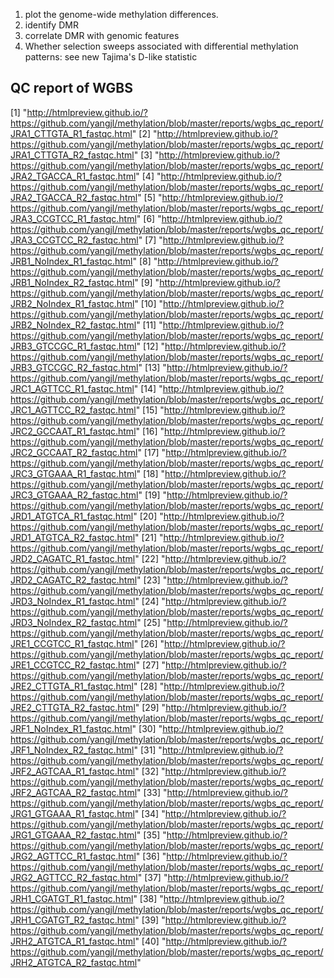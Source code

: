 1. plot the genome-wide methylation differences.
2. identify DMR
3. correlate DMR with genomic features
4. Whether selection sweeps associated with differential methylation patterns: see new Tajima's D-like statistic




## QC report of WGBS

[1] "http://htmlpreview.github.io/?https://github.com/yangjl/methylation/blob/master/reports/wgbs_qc_report/JRA1_CTTGTA_R1_fastqc.html" 
 [2] "http://htmlpreview.github.io/?https://github.com/yangjl/methylation/blob/master/reports/wgbs_qc_report/JRA1_CTTGTA_R2_fastqc.html" 
 [3] "http://htmlpreview.github.io/?https://github.com/yangjl/methylation/blob/master/reports/wgbs_qc_report/JRA2_TGACCA_R1_fastqc.html" 
 [4] "http://htmlpreview.github.io/?https://github.com/yangjl/methylation/blob/master/reports/wgbs_qc_report/JRA2_TGACCA_R2_fastqc.html" 
 [5] "http://htmlpreview.github.io/?https://github.com/yangjl/methylation/blob/master/reports/wgbs_qc_report/JRA3_CCGTCC_R1_fastqc.html" 
 [6] "http://htmlpreview.github.io/?https://github.com/yangjl/methylation/blob/master/reports/wgbs_qc_report/JRA3_CCGTCC_R2_fastqc.html" 
 [7] "http://htmlpreview.github.io/?https://github.com/yangjl/methylation/blob/master/reports/wgbs_qc_report/JRB1_NoIndex_R1_fastqc.html"
 [8] "http://htmlpreview.github.io/?https://github.com/yangjl/methylation/blob/master/reports/wgbs_qc_report/JRB1_NoIndex_R2_fastqc.html"
 [9] "http://htmlpreview.github.io/?https://github.com/yangjl/methylation/blob/master/reports/wgbs_qc_report/JRB2_NoIndex_R1_fastqc.html"
[10] "http://htmlpreview.github.io/?https://github.com/yangjl/methylation/blob/master/reports/wgbs_qc_report/JRB2_NoIndex_R2_fastqc.html"
[11] "http://htmlpreview.github.io/?https://github.com/yangjl/methylation/blob/master/reports/wgbs_qc_report/JRB3_GTCCGC_R1_fastqc.html" 
[12] "http://htmlpreview.github.io/?https://github.com/yangjl/methylation/blob/master/reports/wgbs_qc_report/JRB3_GTCCGC_R2_fastqc.html" 
[13] "http://htmlpreview.github.io/?https://github.com/yangjl/methylation/blob/master/reports/wgbs_qc_report/JRC1_AGTTCC_R1_fastqc.html" 
[14] "http://htmlpreview.github.io/?https://github.com/yangjl/methylation/blob/master/reports/wgbs_qc_report/JRC1_AGTTCC_R2_fastqc.html" 
[15] "http://htmlpreview.github.io/?https://github.com/yangjl/methylation/blob/master/reports/wgbs_qc_report/JRC2_GCCAAT_R1_fastqc.html" 
[16] "http://htmlpreview.github.io/?https://github.com/yangjl/methylation/blob/master/reports/wgbs_qc_report/JRC2_GCCAAT_R2_fastqc.html" 
[17] "http://htmlpreview.github.io/?https://github.com/yangjl/methylation/blob/master/reports/wgbs_qc_report/JRC3_GTGAAA_R1_fastqc.html" 
[18] "http://htmlpreview.github.io/?https://github.com/yangjl/methylation/blob/master/reports/wgbs_qc_report/JRC3_GTGAAA_R2_fastqc.html" 
[19] "http://htmlpreview.github.io/?https://github.com/yangjl/methylation/blob/master/reports/wgbs_qc_report/JRD1_ATGTCA_R1_fastqc.html" 
[20] "http://htmlpreview.github.io/?https://github.com/yangjl/methylation/blob/master/reports/wgbs_qc_report/JRD1_ATGTCA_R2_fastqc.html" 
[21] "http://htmlpreview.github.io/?https://github.com/yangjl/methylation/blob/master/reports/wgbs_qc_report/JRD2_CAGATC_R1_fastqc.html" 
[22] "http://htmlpreview.github.io/?https://github.com/yangjl/methylation/blob/master/reports/wgbs_qc_report/JRD2_CAGATC_R2_fastqc.html" 
[23] "http://htmlpreview.github.io/?https://github.com/yangjl/methylation/blob/master/reports/wgbs_qc_report/JRD3_NoIndex_R1_fastqc.html"
[24] "http://htmlpreview.github.io/?https://github.com/yangjl/methylation/blob/master/reports/wgbs_qc_report/JRD3_NoIndex_R2_fastqc.html"
[25] "http://htmlpreview.github.io/?https://github.com/yangjl/methylation/blob/master/reports/wgbs_qc_report/JRE1_CCGTCC_R1_fastqc.html" 
[26] "http://htmlpreview.github.io/?https://github.com/yangjl/methylation/blob/master/reports/wgbs_qc_report/JRE1_CCGTCC_R2_fastqc.html" 
[27] "http://htmlpreview.github.io/?https://github.com/yangjl/methylation/blob/master/reports/wgbs_qc_report/JRE2_CTTGTA_R1_fastqc.html" 
[28] "http://htmlpreview.github.io/?https://github.com/yangjl/methylation/blob/master/reports/wgbs_qc_report/JRE2_CTTGTA_R2_fastqc.html" 
[29] "http://htmlpreview.github.io/?https://github.com/yangjl/methylation/blob/master/reports/wgbs_qc_report/JRF1_NoIndex_R1_fastqc.html"
[30] "http://htmlpreview.github.io/?https://github.com/yangjl/methylation/blob/master/reports/wgbs_qc_report/JRF1_NoIndex_R2_fastqc.html"
[31] "http://htmlpreview.github.io/?https://github.com/yangjl/methylation/blob/master/reports/wgbs_qc_report/JRF2_AGTCAA_R1_fastqc.html" 
[32] "http://htmlpreview.github.io/?https://github.com/yangjl/methylation/blob/master/reports/wgbs_qc_report/JRF2_AGTCAA_R2_fastqc.html" 
[33] "http://htmlpreview.github.io/?https://github.com/yangjl/methylation/blob/master/reports/wgbs_qc_report/JRG1_GTGAAA_R1_fastqc.html" 
[34] "http://htmlpreview.github.io/?https://github.com/yangjl/methylation/blob/master/reports/wgbs_qc_report/JRG1_GTGAAA_R2_fastqc.html" 
[35] "http://htmlpreview.github.io/?https://github.com/yangjl/methylation/blob/master/reports/wgbs_qc_report/JRG2_AGTTCC_R1_fastqc.html" 
[36] "http://htmlpreview.github.io/?https://github.com/yangjl/methylation/blob/master/reports/wgbs_qc_report/JRG2_AGTTCC_R2_fastqc.html" 
[37] "http://htmlpreview.github.io/?https://github.com/yangjl/methylation/blob/master/reports/wgbs_qc_report/JRH1_CGATGT_R1_fastqc.html" 
[38] "http://htmlpreview.github.io/?https://github.com/yangjl/methylation/blob/master/reports/wgbs_qc_report/JRH1_CGATGT_R2_fastqc.html" 
[39] "http://htmlpreview.github.io/?https://github.com/yangjl/methylation/blob/master/reports/wgbs_qc_report/JRH2_ATGTCA_R1_fastqc.html" 
[40] "http://htmlpreview.github.io/?https://github.com/yangjl/methylation/blob/master/reports/wgbs_qc_report/JRH2_ATGTCA_R2_fastqc.html"
